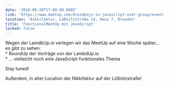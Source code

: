 ```yaml
---
date: '2018-09-20T17:00:00.000Z'
link: 'https://www.meetup.com/dresdenjs-io-javascript-user-group/events/xjdvpnyxmbrb/'
location: 'Nikkifaktur, Lößnitzstraße 14, Haus 7, Dresden'
title: 'FunctionalMeetUp mit JavaScript'
locked: false
---
```

Wegen der LamdbUp.io verlegen wir das MeetUp auf eine Woche später... es gibt zu sehen:  
\* RoundUp der Vorträge von der LambdUp.io  
\* ... vielleicht noch eine JavaScript-funktionales Thema

Stay tuned!

Außerdem, in alter Location der Nikkifaktur auf der Lößnitzstraße!
